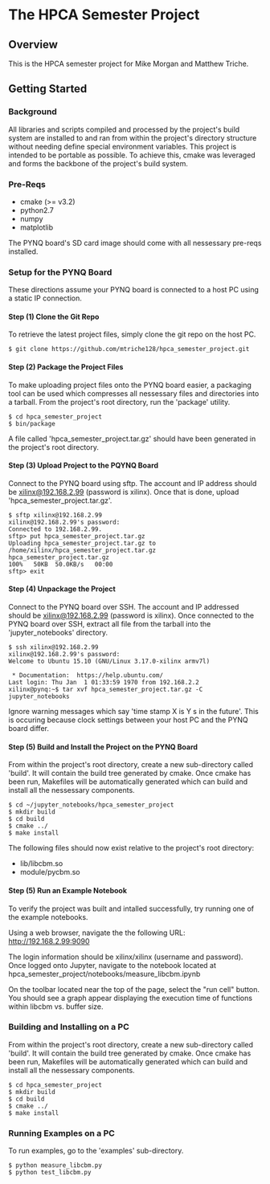 # The HPCA Semester Project

## Overview

This is the HPCA semester project for Mike Morgan and Matthew Triche.

## Getting Started

### Background

All libraries and scripts compiled and processed by the project's build system are installed to and ran from within the project's directory structure without needing define special environment variables. This project is intended to be portable as possible. To achieve this, cmake was leveraged and forms the backbone of the project's build system.

### Pre-Reqs

* cmake (>= v3.2)
* python2.7
* numpy
* matplotlib

The PYNQ board's SD card image should come with all nessessary pre-reqs installed.

### Setup for the PYNQ Board

These directions assume your PYNQ board is connected to a host PC using a static IP connection.

#### Step (1) Clone the Git Repo

To retrieve the latest project files, simply clone the git repo on the host PC.

```
$ git clone https://github.com/mtriche128/hpca_semester_project.git
```

#### Step (2) Package the Project Files

To make uploading project files onto the PYNQ board easier, a packaging tool can be used which compresses all nessessary files and directories into a tarball. From the project's root directory, run the 'package' utility.

```
$ cd hpca_semester_project
$ bin/package
```
A file called 'hpca_semester_project.tar.gz' should have been generated in the project's root directory. 

#### Step (3) Upload Project to the PQYNQ Board

Connect to the PYNQ board using sftp. The account and IP address should be xilinx@192.168.2.99 (password is xilinx). Once that is done, upload 'hpca_semester_project.tar.gz'.

```
$ sftp xilinx@192.168.2.99
xilinx@192.168.2.99's password: 
Connected to 192.168.2.99.
sftp> put hpca_semester_project.tar.gz 
Uploading hpca_semester_project.tar.gz to /home/xilinx/hpca_semester_project.tar.gz
hpca_semester_project.tar.gz                                                                                                                                 100%   50KB  50.0KB/s   00:00
sftp> exit
```

#### Step (4) Unpackage the Project

Connect to the PYNQ board over SSH. The account and IP addressed should be xilinx@192.168.2.99 (password is xilinx). Once connected to the PYNQ board over SSH, extract all file from the tarball into the 'jupyter_notebooks' directory.

```
$ ssh xilinx@192.168.2.99 
xilinx@192.168.2.99's password: 
Welcome to Ubuntu 15.10 (GNU/Linux 3.17.0-xilinx armv7l)

 * Documentation:  https://help.ubuntu.com/
Last login: Thu Jan  1 01:33:59 1970 from 192.168.2.2
xilinx@pynq:~$ tar xvf hpca_semester_project.tar.gz -C jupyter_notebooks
```

Ignore warning messages which say 'time stamp X is Y s in the future'. This is occuring because clock settings between your host PC and the PYNQ board differ.

#### Step (5) Build and Install the Project on the PYNQ Board

From within the project's root directory, create a new sub-directory called 'build'. It will contain the build tree generated by cmake. Once cmake has been run, Makefiles will be automatically generated which can build and install all the nessessary components.

```
$ cd ~/jupyter_notebooks/hpca_semester_project
$ mkdir build
$ cd build
$ cmake ../
$ make install
```
The following files should now exist relative to the project's root directory:
* lib/libcbm.so
* module/pycbm.so

#### Step (5) Run an Example Notebook

To verify the project was built and intalled successfully, try running one of the example notebooks.

Using a web browser, navigate the the following URL: http://192.168.2.99:9090

The login information should be xilinx/xilinx (username and password). Once logged onto Jupyter, navigate to the notebook located at hpca_semester_project/notebooks/measure_libcbm.ipynb

On the toolbar located near the top of the page, select the "run cell" button. You should see a graph appear displaying the execution time of functions within libcbm vs. buffer size.

### Building and Installing on a PC

From within the project's root directory, create a new sub-directory called 'build'. It will contain the build tree generated by cmake. Once cmake has been run, Makefiles will be automatically generated which can build and install all the nessessary components.

```
$ cd hpca_semester_project
$ mkdir build
$ cd build
$ cmake ../
$ make install
```

### Running Examples on a PC

To run examples, go to the 'examples' sub-directory.

```
$ python measure_libcbm.py
$ python test_libcbm.py
```